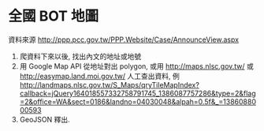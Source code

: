 
全國 BOT 地圖
=============

資料來源 <http://ppp.pcc.gov.tw/PPP.Website/Case/AnnounceView.aspx>

1. 爬資料下來以後, 找出內文的地址或地號
2. 用 Google Map API 從地址對出 polygon, 或用 <http://maps.nlsc.gov.tw/> 或 <http://easymap.land.moi.gov.tw/> 人工查出資料, 例 <http://landmaps.nlsc.gov.tw/S_Maps/qryTileMapIndex?callback=jQuery164018557332758791745_1386087757286&type=2&flag=2&office=WA&sect=0186&landno=04030048&alpah=0.5f&_=1386088000593>
3. GeoJSON 釋出.

